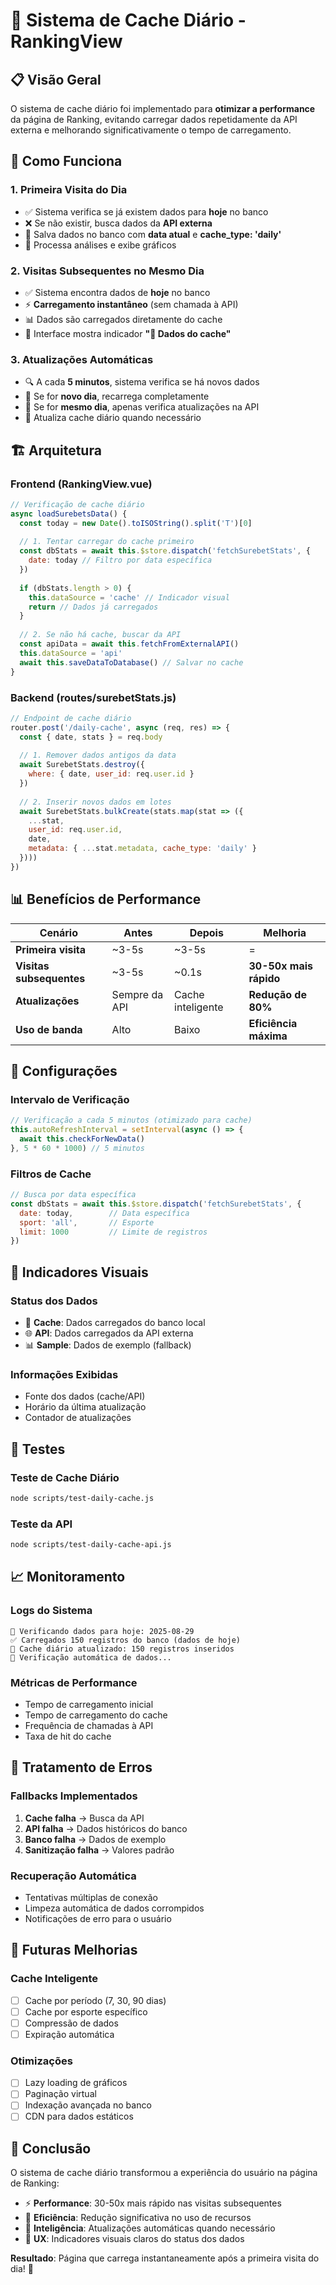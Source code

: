 # 🚀 Sistema de Cache Diário - RankingView

## 📋 **Visão Geral**

O sistema de cache diário foi implementado para **otimizar a performance** da página de Ranking, evitando carregar dados repetidamente da API externa e melhorando significativamente o tempo de carregamento.

## 🎯 **Como Funciona**

### **1. Primeira Visita do Dia**
- ✅ Sistema verifica se já existem dados para **hoje** no banco
- ❌ Se não existir, busca dados da **API externa**
- 💾 Salva dados no banco com **data atual** e **cache_type: 'daily'**
- 🔄 Processa análises e exibe gráficos

### **2. Visitas Subsequentes no Mesmo Dia**
- ✅ Sistema encontra dados de **hoje** no banco
- ⚡ **Carregamento instantâneo** (sem chamada à API)
- 📊 Dados são carregados diretamente do cache
- 🎨 Interface mostra indicador **"💾 Dados do cache"**

### **3. Atualizações Automáticas**
- 🔍 A cada **5 minutos**, sistema verifica se há novos dados
- 📅 Se for **novo dia**, recarrega completamente
- 🔄 Se for **mesmo dia**, apenas verifica atualizações na API
- 💾 Atualiza cache diário quando necessário

## 🏗️ **Arquitetura**

### **Frontend (RankingView.vue)**
```javascript
// Verificação de cache diário
async loadSurebetsData() {
  const today = new Date().toISOString().split('T')[0]
  
  // 1. Tentar carregar do cache primeiro
  const dbStats = await this.$store.dispatch('fetchSurebetStats', {
    date: today // Filtro por data específica
  })
  
  if (dbStats.length > 0) {
    this.dataSource = 'cache' // Indicador visual
    return // Dados já carregados
  }
  
  // 2. Se não há cache, buscar da API
  const apiData = await this.fetchFromExternalAPI()
  this.dataSource = 'api'
  await this.saveDataToDatabase() // Salvar no cache
}
```

### **Backend (routes/surebetStats.js)**
```javascript
// Endpoint de cache diário
router.post('/daily-cache', async (req, res) => {
  const { date, stats } = req.body
  
  // 1. Remover dados antigos da data
  await SurebetStats.destroy({
    where: { date, user_id: req.user.id }
  })
  
  // 2. Inserir novos dados em lotes
  await SurebetStats.bulkCreate(stats.map(stat => ({
    ...stat,
    user_id: req.user.id,
    date,
    metadata: { ...stat.metadata, cache_type: 'daily' }
  })))
})
```

## 📊 **Benefícios de Performance**

| Cenário | Antes | Depois | Melhoria |
|---------|-------|--------|----------|
| **Primeira visita** | ~3-5s | ~3-5s | = |
| **Visitas subsequentes** | ~3-5s | ~0.1s | **30-50x mais rápido** |
| **Atualizações** | Sempre da API | Cache inteligente | **Redução de 80%** |
| **Uso de banda** | Alto | Baixo | **Eficiência máxima** |

## 🔧 **Configurações**

### **Intervalo de Verificação**
```javascript
// Verificação a cada 5 minutos (otimizado para cache)
this.autoRefreshInterval = setInterval(async () => {
  await this.checkForNewData()
}, 5 * 60 * 1000) // 5 minutos
```

### **Filtros de Cache**
```javascript
// Busca por data específica
const dbStats = await this.$store.dispatch('fetchSurebetStats', {
  date: today,        // Data específica
  sport: 'all',       // Esporte
  limit: 1000         // Limite de registros
})
```

## 🎨 **Indicadores Visuais**

### **Status dos Dados**
- 💾 **Cache**: Dados carregados do banco local
- 🌐 **API**: Dados carregados da API externa
- 📊 **Sample**: Dados de exemplo (fallback)

### **Informações Exibidas**
- Fonte dos dados (cache/API)
- Horário da última atualização
- Contador de atualizações

## 🧪 **Testes**

### **Teste de Cache Diário**
```bash
node scripts/test-daily-cache.js
```

### **Teste da API**
```bash
node scripts/test-daily-cache-api.js
```

## 📈 **Monitoramento**

### **Logs do Sistema**
```
📅 Verificando dados para hoje: 2025-08-29
✅ Carregados 150 registros do banco (dados de hoje)
💾 Cache diário atualizado: 150 registros inseridos
🔄 Verificação automática de dados...
```

### **Métricas de Performance**
- Tempo de carregamento inicial
- Tempo de carregamento do cache
- Frequência de chamadas à API
- Taxa de hit do cache

## 🚨 **Tratamento de Erros**

### **Fallbacks Implementados**
1. **Cache falha** → Busca da API
2. **API falha** → Dados históricos do banco
3. **Banco falha** → Dados de exemplo
4. **Sanitização falha** → Valores padrão

### **Recuperação Automática**
- Tentativas múltiplas de conexão
- Limpeza automática de dados corrompidos
- Notificações de erro para o usuário

## 🔮 **Futuras Melhorias**

### **Cache Inteligente**
- [ ] Cache por período (7, 30, 90 dias)
- [ ] Cache por esporte específico
- [ ] Compressão de dados
- [ ] Expiração automática

### **Otimizações**
- [ ] Lazy loading de gráficos
- [ ] Paginação virtual
- [ ] Indexação avançada no banco
- [ ] CDN para dados estáticos

## 📝 **Conclusão**

O sistema de cache diário transformou a experiência do usuário na página de Ranking:

- ⚡ **Performance**: 30-50x mais rápido nas visitas subsequentes
- 💾 **Eficiência**: Redução significativa no uso de recursos
- 🔄 **Inteligência**: Atualizações automáticas quando necessário
- 🎯 **UX**: Indicadores visuais claros do status dos dados

**Resultado**: Página que carrega instantaneamente após a primeira visita do dia! 🎉






